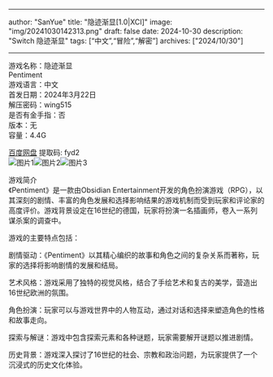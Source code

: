 
---
author: "SanYue"
title: "隐迹渐显[1.0|XCI]"
image: "img/20241030142313.png"
draft: false
date: 2024-10-30
description: "Switch 隐迹渐显"
tags: [“中文”,“冒险”,“解密”]
archives: ["2024/10/30"]

---

游戏名称：隐迹渐显   
Pentiment    
游戏语言：中文  
首发日期：2024年3月22日  
解压密码：wing515  
是否有金手指：否  
版本：无   
容量：4.4G

[百度网盘](https://pan.baidu.com/s/1QPPWG2Ed4ZZWbaZn59Z3Cw) 提取码: fyd2  
![图片1](img/04c13cc3e7.jpg)![图片2](img/3572e235e0.jpg)![图片3](img/c9c6a041add3a9a.jpg)  

游戏简介  
《Pentiment》是一款由Obsidian Entertainment开发的角色扮演游戏（RPG），以其深刻的剧情、丰富的角色发展和选择影响结果的游戏机制而受到玩家和评论家的高度评价。游戏背景设定在16世纪的德国，玩家将扮演一名插画师，卷入一系列谋杀案的调查中。

游戏的主要特点包括：

剧情驱动：《Pentiment》以其精心编织的故事和角色之间的复杂关系而著称，玩家的选择将影响剧情的发展和结局。

艺术风格：游戏采用了独特的视觉风格，结合了手绘艺术和复古的美学，营造出16世纪欧洲的氛围。

角色扮演：玩家可以与游戏世界中的人物互动，通过对话和选择来塑造角色的性格和故事走向。

探索与解谜：游戏中包含探索元素和各种谜题，玩家需要解开谜题以推进剧情。

历史背景：游戏深入探讨了16世纪的社会、宗教和政治问题，为玩家提供了一个沉浸式的历史文化体验。

